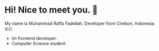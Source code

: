 # Hi! Nice to meet you. 👋

My name is Muhammad Raffa Fadellah.
Developer from Cirebon, Indonesia 🇲🇨

-  Im frontend developer.
-  Computer Science student.

<!---
MuhammadRaffaFadellah/MuhammadRaffaFadellah is a ✨ special ✨ repository because its `README.md` (this file) appears on your GitHub profile.
You can click the Preview link to take a look at your changes.
--->
